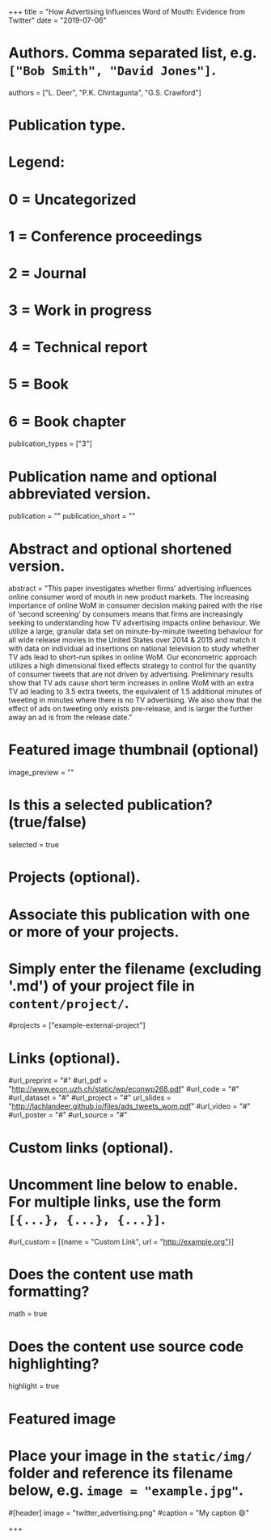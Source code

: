 +++
title = "How Advertising Influences Word of Mouth: Evidence from Twitter"
date = "2019-07-06"

# Authors. Comma separated list, e.g. `["Bob Smith", "David Jones"]`.
authors = ["L. Deer", "P.K. Chintagunta", "G.S. Crawford"]

# Publication type.
# Legend:
# 0 = Uncategorized
# 1 = Conference proceedings
# 2 = Journal
# 3 = Work in progress
# 4 = Technical report
# 5 = Book
# 6 = Book chapter
publication_types = ["3"]

# Publication name and optional abbreviated version.
publication = ""
publication_short = ""

# Abstract and optional shortened version.
abstract = "This paper investigates whether firms’ advertising influences online consumer word of mouth in new product markets. The increasing importance of online WoM in consumer decision making paired with the rise of ‘second screening’ by consumers means that firms are increasingly seeking to understanding how TV advertising impacts online behaviour. We utilize a large, granular data set on minute-by-minute tweeting behaviour for all wide release movies in the United States over 2014 & 2015 and match it with data on individual ad insertions on national television to study whether TV ads lead to short-run spikes in online WoM. Our econometric approach utilizes a high dimensional fixed effects strategy to control for the quantity of consumer tweets that are not driven by advertising. Preliminary results show that TV ads cause short term increases in online WoM with an extra TV ad leading to 3.5 extra tweets, the equivalent of 1.5 additional minutes of tweeting in minutes where there is no TV advertising. We also show that the effect of ads on tweeting only exists pre-release, and is larger the further away an ad is from the release date."

# Featured image thumbnail (optional)
image_preview = ""

# Is this a selected publication? (true/false)
selected = true

# Projects (optional).
#   Associate this publication with one or more of your projects.
#   Simply enter the filename (excluding '.md') of your project file in `content/project/`.
#projects = ["example-external-project"]

# Links (optional).
#url_preprint = "#"
#url_pdf = "http://www.econ.uzh.ch/static/wp/econwp268.pdf"
#url_code = "#"
#url_dataset = "#"
#url_project = "#"
url_slides = "http://lachlandeer.github.io/files/ads_tweets_wom.pdf"
#url_video = "#"
#url_poster = "#"
#url_source = "#"

# Custom links (optional).
#   Uncomment line below to enable. For multiple links, use the form `[{...}, {...}, {...}]`.
#url_custom = [{name = "Custom Link", url = "http://example.org"}]

# Does the content use math formatting?
math = true

# Does the content use source code highlighting?
highlight = true

# Featured image
# Place your image in the `static/img/` folder and reference its filename below, e.g. `image = "example.jpg"`.
#[header]
image = "twitter_advertising.png"
#caption = "My caption :smile:"

+++